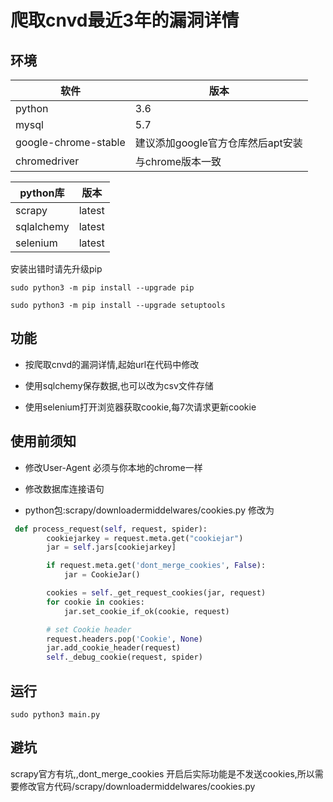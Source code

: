 # 爬取cnvd最近3年的漏洞详情

## 环境

| 软件                 | 版本                              |
| -------------------- | --------------------------------- |
| python               | 3.6                               |
| mysql                | 5.7                               |
| google-chrome-stable | 建议添加google官方仓库然后apt安装 |
| chromedriver         | 与chrome版本一致                  |

| python库   | 版本   |
| ---------- | ------ |
| scrapy     | latest |
| sqlalchemy | latest |
| selenium   | latest |

安装出错时请先升级pip

`sudo python3 -m pip install --upgrade pip`

`sudo python3 -m pip install --upgrade setuptools`

## 功能

* 按爬取cnvd的漏洞详情,起始url在代码中修改

* 使用sqlchemy保存数据,也可以改为csv文件存储

* 使用selenium打开浏览器获取cookie,每7次请求更新cookie

## 使用前须知

* 修改User-Agent 必须与你本地的chrome一样

* 修改数据库连接语句

* python包:scrapy/downloadermiddelwares/cookies.py 修改为

```python
 def process_request(self, request, spider):
        cookiejarkey = request.meta.get("cookiejar")
        jar = self.jars[cookiejarkey]

        if request.meta.get('dont_merge_cookies', False):
            jar = CookieJar()

        cookies = self._get_request_cookies(jar, request)
        for cookie in cookies:
            jar.set_cookie_if_ok(cookie, request)

        # set Cookie header
        request.headers.pop('Cookie', None)
        jar.add_cookie_header(request)
        self._debug_cookie(request, spider)
```

## 运行

`sudo python3 main.py`

## 避坑

scrapy官方有坑,,dont_merge_cookies 开启后实际功能是不发送cookies,所以需要修改官方代码/scrapy/downloadermiddelwares/cookies.py